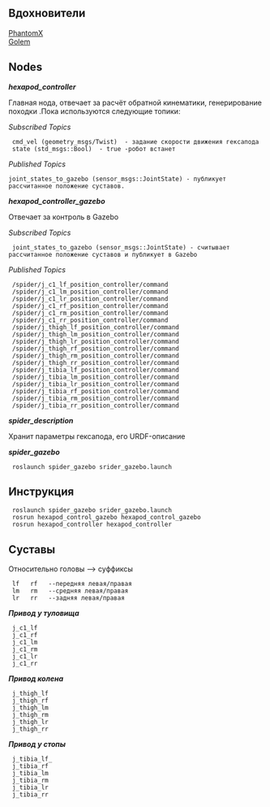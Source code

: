 ## Вдохновители
<a href=https://github.com/HumaRobotics/phantomx_gazebo/tree/master>PhantomX</a>
<br> </n>
<a href=https://github.com/KevinOchs/hexapod_ros>Golem</a>



##  Nodes

**_hexapod_controller_**

Главная нода, отвечает за расчёт обратной кинематики, генерирование походки .Пока используются следующие топики:

*Subscribed Topics*

     cmd_vel (geometry_msgs/Twist)  - задание скорости движения гексапода
     state (std_msgs::Bool)  - true -робот встанет
     
*Published Topics*

    joint_states_to_gazebo (sensor_msgs::JointState) - публикует рассчитанное положение суставов.
    
**_hexapod_controller_gazebo_**

Отвечает за контроль в Gazebo

*Subscribed Topics*

     joint_states_to_gazebo (sensor_msgs::JointState) - считывает рассчитанное положение суставов и публикует в Gazebo

*Published Topics*

     /spider/j_c1_lf_position_controller/command
     /spider/j_c1_lm_position_controller/command
     /spider/j_c1_lr_position_controller/command
     /spider/j_c1_rf_position_controller/command
     /spider/j_c1_rm_position_controller/command
     /spider/j_c1_rr_position_controller/command
     /spider/j_thigh_lf_position_controller/command
     /spider/j_thigh_lm_position_controller/command
     /spider/j_thigh_lr_position_controller/command
     /spider/j_thigh_rf_position_controller/command
     /spider/j_thigh_rm_position_controller/command
     /spider/j_thigh_rr_position_controller/command
     /spider/j_tibia_lf_position_controller/command
     /spider/j_tibia_lm_position_controller/command
     /spider/j_tibia_lr_position_controller/command
     /spider/j_tibia_rf_position_controller/command
     /spider/j_tibia_rm_position_controller/command
     /spider/j_tibia_rr_position_controller/command


**_spider_description_**

Хранит параметры гексапода, его URDF-описание


**_spider_gazebo_**

     roslaunch spider_gazebo srider_gazebo.launch 
     
## Инструкция 

     roslaunch spider_gazebo srider_gazebo.launch 
     rosrun hexapod_control_gazebo hexapod_control_gazebo 
     rosrun hexapod_controller hexapod_controller 


## Суставы 

Относительно головы -->  суффиксы  

     lf   rf   --передняя левая/правая
     lm   rm   --средняя левая/правая 
     lr   rr   --задняя левая/правая 

**_Привод у туловища_**

     j_c1_lf 
     j_c1_rf 
     j_c1_lm 
     j_c1_rm 
     j_c1_lr 
     j_c1_rr 

 **_Привод колена_**
 
     j_thigh_lf
     j_thigh_rf
     j_thigh_lm
     j_thigh_rm
     j_thigh_lr
     j_thigh_rr

**_Привод у стопы_**

     j_tibia_lf_
     j_tibia_rf
     j_tibia_lm
     j_tibia_rm
     j_tibia_lr
     j_tibia_rr


